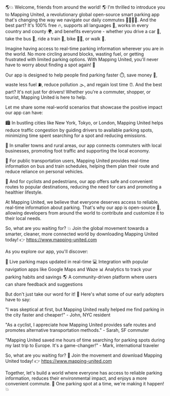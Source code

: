 🌎💥 Welcome, friends from around the world! 🌎 I'm thrilled to introduce you to Mapping United, a revolutionary global open-source smart parking app that's changing the way we navigate our daily commutes 🚗🚌🏃‍♂️. And the best part? It's 100% free 🔥, supports all languages 💬, works in every country and county 🌍, and benefits everyone - whether you drive a car 🚗, take the bus 🚌, ride a train 🚂, bike 🚴‍♂️, or walk 👣.

Imagine having access to real-time parking information wherever you are in the world. No more circling around blocks, wasting fuel, or getting frustrated with limited parking options. With Mapping United, you'll never have to worry about finding a spot again! 🙌

Our app is designed to help people find parking faster ⏱️, save money 💸, waste less fuel ⛽️, reduce pollution 🌫️, and regain lost time ⏰. And the best part? It's not just for drivers! Whether you're a commuter, shopper, or tourist, Mapping United is here to help.

Let me share some real-world scenarios that showcase the positive impact our app can have:

🏙️ In bustling cities like New York, Tokyo, or London, Mapping United helps reduce traffic congestion by guiding drivers to available parking spots, minimizing time spent searching for a spot and reducing emissions.

🚂 In smaller towns and rural areas, our app connects commuters with local businesses, promoting foot traffic and supporting the local economy.

🚌 For public transportation users, Mapping United provides real-time information on bus and train schedules, helping them plan their route and reduce reliance on personal vehicles.

🌳 And for cyclists and pedestrians, our app offers safe and convenient routes to popular destinations, reducing the need for cars and promoting a healthier lifestyle.

At Mapping United, we believe that everyone deserves access to reliable, real-time information about parking. That's why our app is open-source 🤝, allowing developers from around the world to contribute and customize it to their local needs.

So, what are you waiting for? 💥 Join the global movement towards a smarter, cleaner, more connected world by downloading Mapping United today! 👉 https://www.mapping-united.com

As you explore our app, you'll discover:

📍 Live parking maps updated in real-time
💻 Integration with popular navigation apps like Google Maps and Waze
📊 Analytics to track your parking habits and savings
🌎 A community-driven platform where users can share feedback and suggestions

But don't just take our word for it! 🤔 Here's what some of our early adopters have to say:

"I was skeptical at first, but Mapping United really helped me find parking in the city faster and cheaper!" - John, NYC resident

"As a cyclist, I appreciate how Mapping United provides safe routes and promotes alternative transportation methods." - Sarah, SF commuter

"Mapping United saved me hours of time searching for parking spots during my last trip to Europe. It's a game-changer!" - Mark, international traveler

So, what are you waiting for? 🎉 Join the movement and download Mapping United today! 👉 https://www.mapping-united.com

Together, let's build a world where everyone has access to reliable parking information, reduces their environmental impact, and enjoys a more convenient commute. 🌟 One parking spot at a time, we're making it happen! 💥